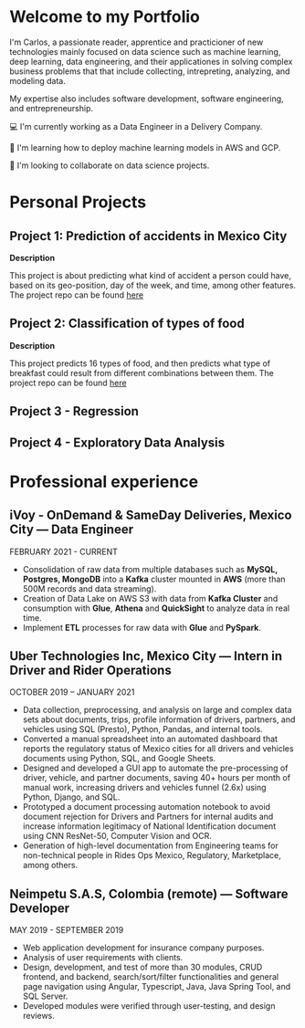 # Welcome to my Portfolio 

I'm Carlos, a passionate reader, apprentice and practicioner of new technologies mainly focused on data science such as machine learning, deep learning, data engineering, and their applicationes in solving complex business problems that that include collecting, intrepreting, analyzing, and modeling data.

My expertise also includes software development, software engineering, and entrepreneurship.

💻 I'm currently working as a Data Engineer in a Delivery Company.

🌱 I'm learning how to deploy machine learning models in AWS and GCP.

👯 I'm looking to collaborate on data science projects.

# Personal Projects
## Project 1: Prediction of accidents in Mexico City 
**Description**

This project is about predicting what kind of accident a person could have, based on its geo-position, day of the week, and time, among other features. 
The project repo can be found [here](https://github.com/carloslme/accidents-prediction-cdmx)

## Project 2: Classification of types of food
**Description**

This project predicts 16 types of food, and then predicts what type of breakfast could result from different combinations between them.
The project repo can be found [here](https://github.com/carloslme/redconvolucional)

## Project 3 - Regression

## Project 4 - Exploratory Data Analysis


# Professional experience

## iVoy - OnDemand & SameDay Deliveries, Mexico City — **Data Engineer**
FEBRUARY 2021 - CURRENT
- Consolidation of raw data from multiple databases such as **MySQL, Postgres, MongoDB** into a **Kafka** cluster mounted in **AWS** (more than 500M records and data streaming).
- Creation of Data Lake on AWS S3 with data from **Kafka Cluster** and consumption with **Glue**, **Athena** and **QuickSight** to analyze data in real time.
- Implement **ETL** processes for raw data with **Glue** and **PySpark**.

## Uber Technologies Inc, Mexico City — **Intern in Driver and Rider Operations**
OCTOBER 2019 – JANUARY 2021
- Data collection, preprocessing, and analysis on large and complex data sets about documents, trips, profile information of drivers, partners, and vehicles using SQL (Presto), Python, Pandas, and internal tools.
- Converted a manual spreadsheet into an automated dashboard that reports the regulatory status of Mexico cities for all drivers and vehicles documents using Python, SQL, and Google Sheets.
- Designed and developed a GUI app to automate the pre-processing of driver, vehicle, and partner documents, saving 40+ hours per month of manual work, increasing drivers and vehicles funnel (2.6x) using Python, Django, and SQL.
- Prototyped a document processing automation notebook to avoid document rejection for Drivers and Partners for internal audits and increase information legitimacy of National Identification document using CNN ResNet-50, Computer Vision and OCR.
- Generation of high-level documentation from Engineering teams for non-technical people in Rides Ops Mexico, Regulatory, Marketplace, among others.

## Neimpetu S.A.S, Colombia (remote) — **Software Developer**
MAY 2019 - SEPTEMBER 2019
- Web application development for insurance company purposes.
- Analysis of user requirements with clients.
- Design, development, and test of more than 30 modules, CRUD frontend, and backend, search/sort/filter functionalities and general page navigation using Angular, Typescript, Java, Java Spring Tool, and SQL Server.
- Developed modules were verified through user-testing, and design reviews.
